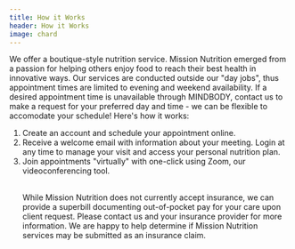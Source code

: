 ```yaml
---
title: How it Works
header: How it Works
image: chard
---
```

We offer a boutique-style nutrition service. Mission Nutrition emerged from a passion for helping others enjoy food to reach their best health in innovative ways. Our services are conducted outside our "day jobs", thus appointment times are limited to evening and weekend availability. If a desired appointment time is unavailable through MINDBODY, contact us to make a request for your preferred day and time - we can be flexible to accomodate your schedule! Here's how it works:
<ol>
<li> Create an account and schedule your appointment online. </li>
<li> Receive a welcome email with information about your meeting. Login at any time to manage your visit and access your personal nutrition plan.</li>
<li> Join appointments "virtually" with one-click using Zoom, our videoconferencing tool.</li> <br>

While Mission Nutrition does not currently accept insurance, we can provide a superbill documenting out-of-pocket pay for your care upon client request. Please contact us and your insurance provider for more information. We are happy to help determine if Mission Nutrition services may be submitted as an insurance claim. 
</ol>



